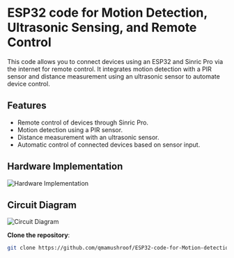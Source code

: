 # ESP32 code for Motion Detection, Ultrasonic Sensing, and Remote Control

This code allows you to connect devices using an ESP32 and Sinric Pro via the internet for remote control. It integrates motion detection with a PIR sensor and distance measurement using an ultrasonic sensor to automate device control.

## Features
- Remote control of devices through Sinric Pro.
- Motion detection using a PIR sensor.
- Distance measurement with an ultrasonic sensor.
- Automatic control of connected devices based on sensor input.

## Hardware Implementation
![Hardware Implementation](https://media.licdn.com/dms/image/v2/D562DAQHXjODT6xpqpA/profile-treasury-image-shrink_800_800/profile-treasury-image-shrink_800_800/0/1728719693403?e=1729328400&v=beta&t=9UULgFBzOaV9bUPpFx9GhetmAWEHT8x6jAVjJ4KdwxQ)

## Circuit Diagram
![Circuit Diagram](https://media.licdn.com/dms/image/v2/D562DAQEOvMN4f3u4sA/profile-treasury-image-shrink_800_800/profile-treasury-image-shrink_800_800/0/1728719895152?e=1729328400&v=beta&t=uDXU2IVx2-1EMAVlpU-Z4dxD5-ZXMckrEmXdmUHZ4lA)

**Clone the repository**:  
   ```bash
   git clone https://github.com/qmamushroof/ESP32-code-for-Motion-detection-Ultrasonic-sensing-and-Remote-control.git
